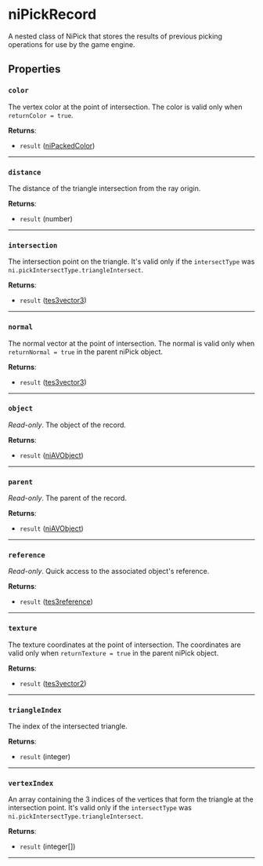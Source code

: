 <!---
	This file is autogenerated. Do not edit this file manually. Your changes will be ignored.
	More information: https://github.com/MWSE/MWSE/tree/master/docs
-->

# niPickRecord

A nested class of NiPick that stores the results of previous picking operations for use by the game engine.

## Properties

### `color`

The vertex color at the point of intersection. The color is valid only when `returnColor = true`.

**Returns**:

* `result` ([niPackedColor](../../types/niPackedColor))

***

### `distance`

The distance of the triangle intersection from the ray origin.

**Returns**:

* `result` (number)

***

### `intersection`

The intersection point on the triangle. It's valid only if the `intersectType` was `ni.pickIntersectType.triangleIntersect`.

**Returns**:

* `result` ([tes3vector3](../../types/tes3vector3))

***

### `normal`

The normal vector at the point of intersection. The normal is valid only when `returnNormal = true` in the parent niPick object.

**Returns**:

* `result` ([tes3vector3](../../types/tes3vector3))

***

### `object`

*Read-only*. The object of the record.

**Returns**:

* `result` ([niAVObject](../../types/niAVObject))

***

### `parent`

*Read-only*. The parent of the record.

**Returns**:

* `result` ([niAVObject](../../types/niAVObject))

***

### `reference`

*Read-only*. Quick access to the associated object's reference.

**Returns**:

* `result` ([tes3reference](../../types/tes3reference))

***

### `texture`

The texture coordinates at the point of intersection. The coordinates are valid only when `returnTexture = true` in the parent niPick object.

**Returns**:

* `result` ([tes3vector2](../../types/tes3vector2))

***

### `triangleIndex`

The index of the intersected triangle.

**Returns**:

* `result` (integer)

***

### `vertexIndex`

An array containing the 3 indices of the vertices that form the triangle at the intersection point. It's valid only if the `intersectType` was `ni.pickIntersectType.triangleIntersect`.

**Returns**:

* `result` (integer[])

***

